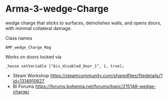 # Arma-3-wedge-Charge

wedge charge that sticks to surfaces, demolishes walls, and opens doors, with minimal collateral damage.

Class names

`AMP_wedge_Charge_Mag`

Works on doors locked via

```
_house setVariable ["bis_disabled_Door_1", 1, true];
```

- Steam Workshop https://steamcommunity.com/sharedfiles/filedetails/?id=1314910827
- BI Forums https://forums.bohemia.net/forums/topic/215148-wedge-charge/
